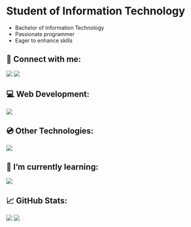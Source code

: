 <h1>Student of Information Technology</h1>
<ul>
  <li>Bachelor of Information Technology</li>
  <li>Passionate programmer</li>
  <li>Eager to enhance skills</li>
</ul>

<h2><span>&#128226;</span> Connect with me:</h2>

<a href="https://linkedin.com/in/bozidartovarnicki" target="blank"><img src="https://skillicons.dev/icons?i=linkedin&theme=dark"></a>
<a href="https://instagram.com/tovarnickii.b" target="blank"><img src="https://skillicons.dev/icons?i=instagram&theme=dark"></a>

<h2 style="font-size:;" align="left"><span>&#128187;</span> Web Development:</h2>
<p align="left"> <img src="https://skillicons.dev/icons?i=html,css,js,react,nodejs,express,mongo,mysql,postman,git,vscode&theme=dark"> </p>

<h2 style="font-size:;" align="left"><span>&#128191;</span> Other Technologies:</h2>
<p align="left"> <img src="https://skillicons.dev/icons?i=visualstudio,ps&theme=dark"> </p>

<h2>🌱 I’m currently learning:</h2>
<img src="https://skillicons.dev/icons?i=linux&theme=dark">

<h2><span>&#128200;</span> GitHub Stats:</h2>

![](https://nirzak-streak-stats.vercel.app/?user=dovvahkiin&theme=react&hide_border=true)
![](https://github-readme-stats.vercel.app/api/top-langs/?username=dovvahkiin&theme=react&hide_border=true&include_all_commits=true&count_private=false&layout=compact)</br>
